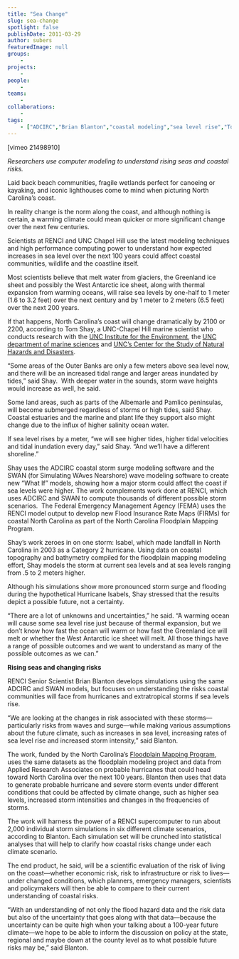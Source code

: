 ```yaml
---
title: "Sea Change"
slug: sea-change
spotlight: false
publishDate: 2011-03-29
author: subers
featuredImage: null
groups:
    - 
projects:
    - 
people:
    - 
teams: 
    - 
collaborations:
    - 
tags:
    - ["ADCIRC","Brian Blanton","coastal modeling","sea level rise","Tom Shay"]
---
```

<p>[vimeo 21498910]</p>

<p><em>Researchers use computer modeling to understand rising seas and coastal risks. </em></p>

<p>Laid back beach communities, fragile wetlands perfect for canoeing or kayaking, and iconic lighthouses come to mind when picturing North Carolina’s coast. <!--more--></p>

<p>In reality change is the norm along the coast, and although nothing is certain, a warming climate could mean quicker or more significant change over the next few centuries.</p>

<p>Scientists at RENCI and UNC Chapel Hill use the latest modeling techniques and high performance computing power to understand how expected increases in sea level over the next 100 years could affect coastal communities, wildlife and the coastline itself.</p>

<p>Most scientists believe that melt water from glaciers, the Greenland ice sheet and possibly the West Antarctic ice sheet, along with thermal expansion from warming oceans, will raise sea levels by one-half to 1 meter (1.6 to 3.2 feet) over the next century and by 1 meter to 2 meters (6.5 feet) over the next 200 years.</p>

<p>If that happens, North Carolina’s coast will change dramatically by 2100 or 2200, according to Tom Shay, a UNC-Chapel Hill marine scientist who conducts research with the <a href="http://www.ie.unc.edu/" target="_blank">UNC Institute for the Environment</a>, the <a href="http://marine.unc.edu/" target="_blank">UNC department of marine sciences</a> and <a href="http://hazardscenter.unc.edu/" target="_blank">UNC’s Center for the Study of Natural Hazards and Disasters</a>.</p>

<p>“Some areas of the Outer Banks are only a few meters above sea level now, and there will be an increased tidal range and larger areas inundated by tides,” said Shay.  With deeper water in the sounds, storm wave heights would increase as well, he said.</p>

<p>Some land areas, such as parts of the Albemarle and Pamlico peninsulas, will become submerged regardless of storms or high tides, said Shay.  Coastal estuaries and the marine and plant life they support also might change due to the influx of higher salinity ocean water.</p>

<p>If sea level rises by a meter, “we will see higher tides, higher tidal velocities and tidal inundation every day,” said Shay. “And we’ll have a different shoreline.”</p>

<p>Shay uses the ADCIRC coastal storm surge modeling software and the SWAN (for Simulating WAves Nearshore) wave modeling software to create new “What If” models, showing how a major storm could affect the coast if sea levels were higher. The work complements work done at RENCI, which uses ADCIRC and SWAN to compute thousands of different possible storm scenarios.  The Federal Emergency Management Agency (FEMA) uses the RENCI model output to develop new Flood Insurance Rate Maps (FIRMs) for coastal North Carolina as part of the North Carolina Floodplain Mapping Program.</p>

<p>Shay’s work zeroes in on one storm: Isabel, which made landfall in North Carolina in 2003 as a Category 2 hurricane. Using data on coastal topography and bathymetry compiled for the floodplain mapping modeling effort, Shay models the storm at current sea levels and at sea levels ranging from .5 to 2 meters higher.</p>

<p>Although his simulations show more pronounced storm surge and flooding during the hypothetical Hurricane Isabels, Shay stressed that the results depict a possible future, not a certainty.</p>

<p>“There are a lot of unknowns and uncertainties,” he said. “A warming ocean will cause some sea level rise just because of thermal expansion, but we don’t know how fast the ocean will warm or how fast the Greenland ice will melt or whether the West Antarctic ice sheet will melt. All those things have a range of possible outcomes and we want to understand as many of the possible outcomes as we can.”</p>

<p><strong class="head2">Rising seas and changing risks</strong></p>

<p>RENCI Senior Scientist Brian Blanton develops simulations using the same ADCIRC and SWAN models, but focuses on understanding the risks coastal communities will face from hurricanes and extratropical storms if sea levels rise.</p>

<p>“We are looking at the changes in risk associated with these storms—particularly risks from waves and surge—while making various assumptions about the future climate, such as increases in sea level, increasing rates of sea level rise and increased storm intensity,” said Blanton.</p>

<p>The work, funded by the North Carolina’s <a href="http://www.ncfloodmaps.com/" target="_blank">Floodplain Mapping Program</a>, uses the same datasets as the floodplain modeling project and data from Applied Research Associates on probable hurricanes that could head toward North Carolina over the next 100 years. Blanton then uses that data to generate probable hurricane and severe storm events under different conditions that could be affected by climate change, such as higher sea levels, increased storm intensities and changes in the frequencies of storms.</p>

<p>The work will harness the power of a RENCI supercomputer to run about 2,000 individual storm simulations in six different climate scenarios, according to Blanton. Each simulation set will be crunched into statistical analyses that will help to clarify how coastal risks change under each climate scenario.</p>

<p>The end product, he said, will be a scientific evaluation of the risk of living on the coast—whether economic risk, risk to infrastructure or risk to lives—under changed conditions, which planners, emergency managers, scientists and policymakers will then be able to compare to their current understanding of coastal risks.</p>

<p>“With an understanding of not only the flood hazard data and the risk data but also of the uncertainty that goes along with that data—because the uncertainty can be quite high when your talking about a 100-year future climate—we hope to be able to inform the discussion on policy at the state, regional and maybe down at the county level as to what possible future risks may be,” said Blanton.</p>
